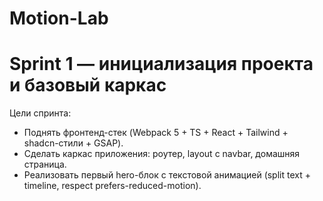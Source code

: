 # Motion-Lab

# Sprint 1 — инициализация проекта и базовый каркас

Цели спринта:

- Поднять фронтенд-стек (Webpack 5 + TS + React + Tailwind + shadcn-стили + GSAP).
- Сделать каркас приложения: роутер, layout с navbar, домашняя страница.
- Реализовать первый hero-блок с текстовой анимацией (split text + timeline, respect prefers-reduced-motion).